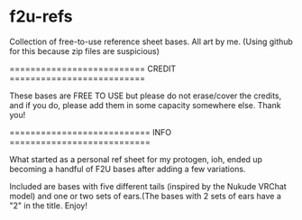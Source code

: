# f2u-refs
Collection of free-to-use reference sheet bases. All art by me.
(Using github for this because zip files are suspicious)

========================== CREDIT ==========================

These bases are FREE TO USE but please do not erase/cover
the credits, and if you do, please add them in some capacity
somewhere else. Thank you!

=========================== INFO ===========================

What started as a personal ref sheet for my protogen, ioh,
ended up becoming a handful of F2U bases after adding a few 
variations.

Included are bases with five different tails (inspired by 
the Nukude VRChat model) and one or two sets of ears.(The 
bases with 2 sets of ears have a "2" in the title. Enjoy!
